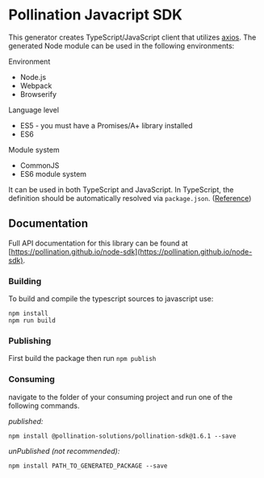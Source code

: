 # Pollination Javacript SDK

This generator creates TypeScript/JavaScript client that utilizes [axios](https://github.com/axios/axios). The generated Node module can be used in the following environments:

Environment
* Node.js
* Webpack
* Browserify

Language level
* ES5 - you must have a Promises/A+ library installed
* ES6

Module system
* CommonJS
* ES6 module system

It can be used in both TypeScript and JavaScript. In TypeScript, the definition should be automatically resolved via `package.json`. ([Reference](http://www.typescriptlang.org/docs/handbook/typings-for-npm-packages.html))


## Documentation

Full API documentation for this library can be found at [https://pollination.github.io/node-sdk](https://pollination.github.io/node-sdk).

### Building

To build and compile the typescript sources to javascript use:
```
npm install
npm run build
```

### Publishing

First build the package then run ```npm publish```

### Consuming

navigate to the folder of your consuming project and run one of the following commands.

_published:_

```
npm install @pollination-solutions/pollination-sdk@1.6.1 --save
```

_unPublished (not recommended):_

```
npm install PATH_TO_GENERATED_PACKAGE --save
